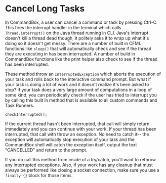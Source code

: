 # Cancel Long Tasks

In CommandBox, a user can cancel a command or task by pressing Ctrl-C.  This fires the interrupt handler in the terminal which calls `Thread.interrupt()` on the Java thread running in CLI.  Java's interrupt doesn't kill a thread dead though, it politely asks it to wrap up what it's doing so it doesn't get messy.  There are a number of built in CFML functions like `sleep()` that will automatically check and see if the thread they are executing in has been interrupted.   A number of build in CommandBox functions like the print helper also check to see if the thread has been interrupted.  

These method throw an `InterruptedException` which aborts the execution of your task and rolls back to the interactive command prompt.  But what if your task is doing a lot of work and it doesn't realize it's been asked to stop?  If your task does a very large amount of computations in a loop of some kind, you can periodically check if the user has tried to interrupt you by calling this built in method that is available to all custom commands and Task Runners.

```text
checkInterrupted();
```

If the current thread hasn't been interrupted, that call will simply return immediately and you can continue with your work.  If your thread has been interrupted, that call with throw an exception.  No need to catch it-- the exception will automatically stop execution of your task and the CommandBox shell will catch the exception itself, output the text "CANCELLED" and return to the prompt.  

If you do call this method from inside of a try/catch, you'll want to rethrow any interrupted exceptions.  Also, if your work has any cleanup that must always be performed like closing a socket connection, make sure you use a `finally {}` block for those items.

